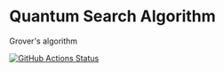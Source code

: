 # Quantum Search Algorithm

Grover's algorithm 

[![GitHub Actions Status](https://github.com/Pinzauti/quantum-search-algorithm/workflows/Build%20LaTeX%20document/badge.svg)](https://github.com/Pinzauti/quantum-search-algorithm/actions)
